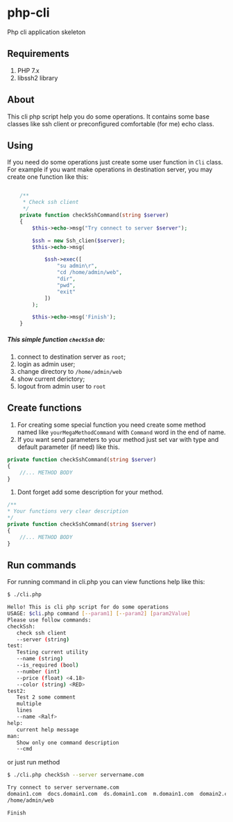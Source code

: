 # php-cli
Php cli application skeleton

## Requirements

1. PHP 7.x
1. libssh2 library

## About

This cli php script help you do some operations. It contains some base classes 
like ssh client or preconfigured comfortable (for me) echo class.

## Using

If you need do some operations just create some user function in `Cli` class.
For example if you want make operations in destination server, you may create 
one function like this:

```PHP

    /**
     * Check ssh client
     */
    private function checkSshCommand(string $server)
    {
        $this->echo->msg("Try connect to server $server");

        $ssh = new Ssh_clien($server);
        $this->echo->msg(

            $ssh->exec([
                "su admin\r",
                "cd /home/admin/web",
                "dir",
                "pwd",
                "exit"
            ])
        );

        $this->echo->msg('Finish');
    }

```

##### This simple function `checkSsh` do:

1. connect to destination server as `root`;
1. login as admin user;
1. change directory to `/home/admin/web`
1. show current derictory;
1. logout from admin user to `root`

## Create functions

1. For creating some special function you need create some method 
named like `yourMegaMethodCommand` with `Command` word in the end of name.
1. If you want send parameters to your method just set var with 
type and default parameter (if need) like this.

```PHP
private function checkSshCommand(string $server) 
{
    //... METHOD BODY
}
```
1. Dont forget add some description for your method.

```PHP
/**
* Your functions very clear description
*/
private function checkSshCommand(string $server) 
{
    //... METHOD BODY
}
```
## Run commands

For running command in cli.php you can view functions help like this:

```BASH
$ ./cli.php

Hello! This is cli php script for do some operations
USAGE: $cli.php command [--param1] [--param2] [param2Value]
Please use follow commands:
checkSsh:
   check ssh client
   --server (string)
test:
   Testing current utility
   --name (string)
   --is_required (bool)
   --number (int)
   --price (float) <4.18>
   --color (string) <RED>
test2:
   Test 2 some comment
   multiple
   lines
   --name <Ralf>
help:
   current help message
man:
   Show only one command description
   --cmd
```
 
 or just run method
 
 ```BASH
 $ ./cli.php checkSsh --server servername.com
 
 Try connect to server servername.com
 domain1.com  docs.domain1.com  ds.domain1.com  m.domain1.com  domain2.com
 /home/admin/web
 
 Finish
 ```
 
